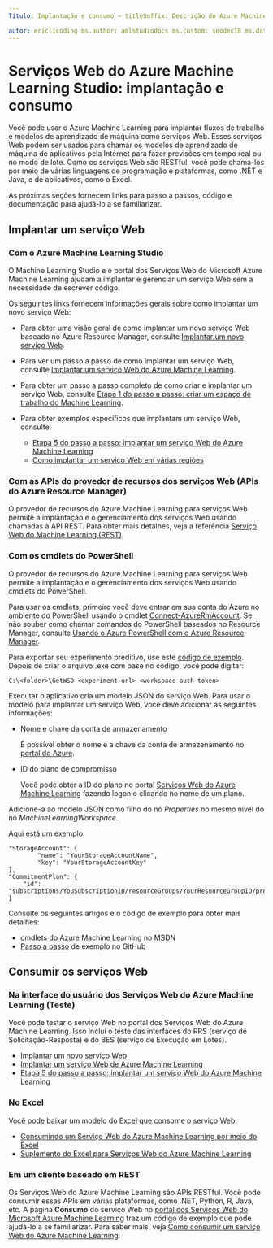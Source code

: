 ```yaml
---
Título: Implantação e consumo – titleSuffix: Descrição do Azure Machine Learning Studio: Você pode usar o Azure Machine Learning para implantar fluxos de trabalho e modelos de aprendizado de máquina como serviços Web. Esses serviços Web podem ser usados para chamar os modelos de aprendizado de máquina de aplicativos pela Internet para fazer previsões em tempo real ou no modo de lote. serviços: machine-learning ms.service: machine-learning ms.subservice: studio ms.topic: artigo

autor: ericlicoding ms.author: amlstudiodocs ms.custom: seodec18 ms.date: 19/04/2017
---
```

# <a name="azure-machine-learning-studio-web-services-deployment-and-consumption"></a>Serviços Web do Azure Machine Learning Studio: implantação e consumo
Você pode usar o Azure Machine Learning para implantar fluxos de trabalho e modelos de aprendizado de máquina como serviços Web. Esses serviços Web podem ser usados para chamar os modelos de aprendizado de máquina de aplicativos pela Internet para fazer previsões em tempo real ou no modo de lote. Como os serviços Web são RESTful, você pode chamá-los por meio de várias linguagens de programação e plataformas, como .NET e Java, e de aplicativos, como o Excel.

As próximas seções fornecem links para passo a passos, código e documentação para ajudá-lo a se familiarizar.

## <a name="deploy-a-web-service"></a>Implantar um serviço Web

### <a name="with-azure-machine-learning-studio"></a>Com o Azure Machine Learning Studio
O Machine Learning Studio e o portal dos Serviços Web do Microsoft Azure Machine Learning ajudam a implantar e gerenciar um serviço Web sem a necessidade de escrever código.

Os seguintes links fornecem informações gerais sobre como implantar um novo serviço Web:

* Para obter uma visão geral de como implantar um novo serviço Web baseado no Azure Resource Manager, consulte [Implantar um novo serviço Web](publish-a-machine-learning-web-service.md).
* Para ver um passo a passo de como implantar um serviço Web, consulte [Implantar um serviço Web do Azure Machine Learning](publish-a-machine-learning-web-service.md).
* Para obter um passo a passo completo de como criar e implantar um serviço Web, consulte [Etapa 1 do passo a passo: criar um espaço de trabalho do Machine Learning](walkthrough-1-create-ml-workspace.md).
* Para obter exemplos específicos que implantam um serviço Web, consulte:

  * [Etapa 5 do passo a passo: implantar um serviço Web do Azure Machine Learning](walkthrough-5-publish-web-service.md)
  * [Como implantar um serviço Web em várias regiões](how-to-deploy-to-multiple-regions.md)

### <a name="with-web-services-resource-provider-apis-azure-resource-manager-apis"></a>Com as APIs do provedor de recursos dos serviços Web (APIs do Azure Resource Manager)
O provedor de recursos do Azure Machine Learning para serviços Web permite a implantação e o gerenciamento dos serviços Web usando chamadas à API REST. Para obter mais detalhes, veja a referência [Serviço Web do Machine Learning (REST)](/rest/api/machinelearning/index).

<!-- [Machine Learning Web Service (REST)](https://msdn.microsoft.com/library/azure/mt767538.aspx) reference. -->


### <a name="with-powershell-cmdlets"></a>Com os cmdlets do PowerShell
O provedor de recursos do Azure Machine Learning para serviços Web permite a implantação e o gerenciamento dos serviços Web usando cmdlets do PowerShell.

Para usar os cmdlets, primeiro você deve entrar em sua conta do Azure no ambiente do PowerShell usando o cmdlet [Connect-AzureRmAccount](/powershell/module/azurerm.profile/connect-azurermaccount). Se não souber como chamar comandos do PowerShell baseados no Resource Manager, consulte [Usando o Azure PowerShell com o Azure Resource Manager](../../azure-resource-manager/powershell-azure-resource-manager.md).

Para exportar seu experimento preditivo, use este [código de exemplo](https://github.com/ritwik20/AzureML-WebServices). Depois de criar o arquivo .exe com base no código, você pode digitar:

    C:\<folder>\GetWSD <experiment-url> <workspace-auth-token>

Executar o aplicativo cria um modelo JSON do serviço Web. Para usar o modelo para implantar um serviço Web, você deve adicionar as seguintes informações:

* Nome e chave da conta de armazenamento

    É possível obter o nome e a chave da conta de armazenamento no [portal do Azure](https://portal.azure.com/).
* ID do plano de compromisso

    Você pode obter a ID do plano no portal [Serviços Web do Azure Machine Learning](https://services.azureml.net) fazendo logon e clicando no nome de um plano.

Adicione-a ao modelo JSON como filho do nó *Properties* no mesmo nível do nó *MachineLearningWorkspace*.

Aqui está um exemplo:

    "StorageAccount": {
            "name": "YourStorageAccountName",
            "key": "YourStorageAccountKey"
    },
    "CommitmentPlan": {
        "id": "subscriptions/YouSubscriptionID/resourceGroups/YourResourceGroupID/providers/Microsoft.MachineLearning/commitmentPlans/YourPlanName"
    }

Consulte os seguintes artigos e o código de exemplo para obter mais detalhes:

* [cmdlets do Azure Machine Learning](https://docs.microsoft.com/powershell/module/azurerm.machinelearning) no MSDN
* [Passo a passo](https://github.com/raymondlaghaeian/azureml-webservices-arm-powershell/blob/master/sample-commands.txt) de exemplo no GitHub

## <a name="consume-the-web-services"></a>Consumir os serviços Web
### <a name="from-the-azure-machine-learning-web-services-ui-testing"></a>Na interface do usuário dos Serviços Web do Azure Machine Learning (Teste)
Você pode testar o serviço Web no portal dos Serviços Web do Azure Machine Learning. Isso inclui o teste das interfaces do RRS (serviço de Solicitação-Resposta) e do BES (serviço de Execução em Lotes).

* [Implantar um novo serviço Web](publish-a-machine-learning-web-service.md)
* [Implantar um serviço Web de Azure Machine Learning](publish-a-machine-learning-web-service.md)
* [Etapa 5 do passo a passo: implantar um serviço Web do Azure Machine Learning](walkthrough-5-publish-web-service.md)

### <a name="from-excel"></a>No Excel
Você pode baixar um modelo do Excel que consome o serviço Web:

* [Consumindo um Serviço Web do Azure Machine Learning por meio do Excel](consuming-from-excel.md)
* [Suplemento do Excel para Serviços Web do Azure Machine Learning](excel-add-in-for-web-services.md)

### <a name="from-a-rest-based-client"></a>Em um cliente baseado em REST
Os Serviços Web do Azure Machine Learning são APIs RESTful. Você pode consumir essas APIs em várias plataformas, como .NET, Python, R, Java, etc. A página **Consumo** do serviço Web no [portal dos Serviços Web do Microsoft Azure Machine Learning](https://services.azureml.net) traz um código de exemplo que pode ajudá-lo a se familiarizar. Para saber mais, veja [Como consumir um serviço Web do Azure Machine Learning](consume-web-services.md).
